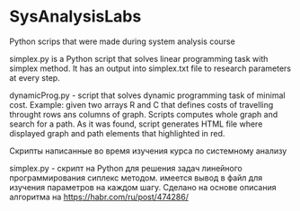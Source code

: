 # SysAnalysisLabs
Python scrips that were made during system analysis course

simplex.py is a Python script that solves linear programming task with simplex method.
  It has an output into simplex.txt file to research parameters at every step.
  
dynamicProg.py - script that solves dynamic programming task of minimal cost. 
Example: given two arrays R and C that defines costs of travelling throught rows ans columns of graph.
Scripts computes whole graph and search for a path. As it was found, script generates HTML file where displayed graph and path elements that highlighted in red.



Скрипты написанные во время изучения курса по системному анализу

simplex.py - скрипт на Python для решения задач линейного программирования сиплекс методом.
  имеется вывод в файл для изучения параметров на каждом шагу. Сделано на основе описания
  алгоритма на https://habr.com/ru/post/474286/
